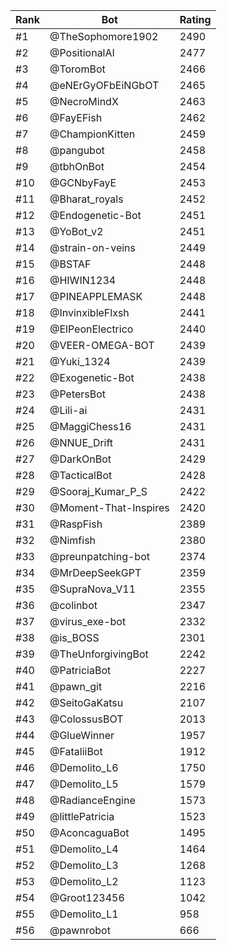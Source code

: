 Rank|Bot|Rating
---|---|---
#1|@TheSophomore1902|2490
#2|@PositionalAI|2477
#3|@ToromBot|2466
#4|@eNErGyOFbEiNGbOT|2465
#5|@NecroMindX|2463
#6|@FayEFish|2462
#7|@ChampionKitten|2459
#8|@pangubot|2458
#9|@tbhOnBot|2454
#10|@GCNbyFayE|2453
#11|@Bharat_royals|2452
#12|@Endogenetic-Bot|2451
#13|@YoBot_v2|2451
#14|@strain-on-veins|2449
#15|@BSTAF|2448
#16|@HIWIN1234|2448
#17|@PINEAPPLEMASK|2448
#18|@InvinxibleFlxsh|2441
#19|@ElPeonElectrico|2440
#20|@VEER-OMEGA-BOT|2439
#21|@Yuki_1324|2439
#22|@Exogenetic-Bot|2438
#23|@PetersBot|2438
#24|@Lili-ai|2431
#25|@MaggiChess16|2431
#26|@NNUE_Drift|2431
#27|@DarkOnBot|2429
#28|@TacticalBot|2428
#29|@Sooraj_Kumar_P_S|2422
#30|@Moment-That-Inspires|2420
#31|@RaspFish|2389
#32|@Nimfish|2380
#33|@preunpatching-bot|2374
#34|@MrDeepSeekGPT|2359
#35|@SupraNova_V11|2355
#36|@colinbot|2347
#37|@virus_exe-bot|2332
#38|@is_BOSS|2301
#39|@TheUnforgivingBot|2242
#40|@PatriciaBot|2227
#41|@pawn_git|2216
#42|@SeitoGaKatsu|2107
#43|@ColossusBOT|2013
#44|@GlueWinner|1957
#45|@FataliiBot|1912
#46|@Demolito_L6|1750
#47|@Demolito_L5|1579
#48|@RadianceEngine|1573
#49|@littlePatricia|1523
#50|@AconcaguaBot|1495
#51|@Demolito_L4|1464
#52|@Demolito_L3|1268
#53|@Demolito_L2|1123
#54|@Groot123456|1042
#55|@Demolito_L1|958
#56|@pawnrobot|666
